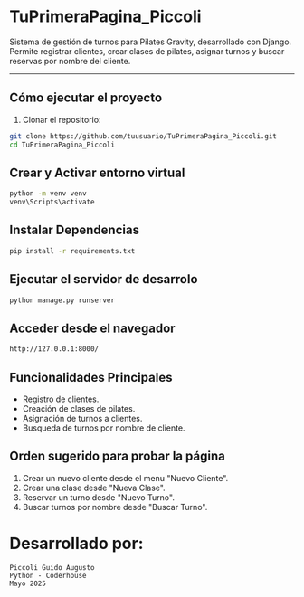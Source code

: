 # TuPrimeraPagina_Piccoli

Sistema de gestión de turnos para Pilates Gravity, desarrollado con Django.  
Permite registrar clientes, crear clases de pilates, asignar turnos y buscar reservas por nombre del cliente.

---

## Cómo ejecutar el proyecto

1. Clonar el repositorio:

```bash
git clone https://github.com/tuusuario/TuPrimeraPagina_Piccoli.git
cd TuPrimeraPagina_Piccoli
```

## Crear y Activar entorno virtual

```bash
python -m venv venv
venv\Scripts\activate 
```

## Instalar Dependencias 

```bash
pip install -r requirements.txt
```

## Ejecutar el servidor de desarrolo

```bash
python manage.py runserver
```

## Acceder desde el navegador

```bash
http://127.0.0.1:8000/
```

## Funcionalidades Principales 

- Registro de clientes.
- Creación de clases de pilates.
- Asignación de turnos a clientes.
- Busqueda de turnos por nombre de cliente.

## Orden sugerido para probar la página

1. Crear un nuevo cliente desde el menu "Nuevo Cliente".
2. Crear una clase desde "Nueva Clase".
3. Reservar un turno desde "Nuevo Turno".
4. Buscar turnos por nombre desde "Buscar Turno".

# Desarrollado por:

```
Piccoli Guido Augusto
Python - Coderhouse
Mayo 2025
```